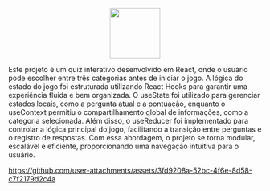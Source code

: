 <p align="center">
  <a href="https://react.dev">
    <img src="https://skillicons.dev/icons?i=react" width="100" />
  </a>
</p>

<p>
Este projeto é um quiz interativo desenvolvido em React, onde o usuário pode escolher entre três categorias antes de iniciar o jogo. A lógica do estado do jogo foi estruturada utilizando React Hooks para garantir uma experiência fluida e bem organizada. O useState foi utilizado para gerenciar estados locais, como a pergunta atual e a pontuação, enquanto o useContext permitiu o compartilhamento global de informações, como a categoria selecionada. Além disso, o useReducer foi implementado para controlar a lógica principal do jogo, facilitando a transição entre perguntas e o registro de respostas. Com essa abordagem, o projeto se torna modular, escalável e eficiente, proporcionando uma navegação intuitiva para o usuário.
</p> 

https://github.com/user-attachments/assets/3fd9208a-52bc-4f6e-8d58-c7f2179d2c4a
